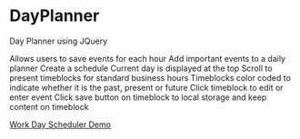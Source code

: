 # DayPlanner
Day Planner using JQuery

Allows users to save events for each hour
Add important events to a daily planner
Create a schedule
Current day is displayed at the top 
Scroll to present timeblocks for standard business hours
Timeblocks color coded to indicate whether it is the past, present or future
Click timeblock to edit or enter event
Click save button on timeblock to local storage and keep content on timeblock

[Work Day Scheduler Demo](./Develop/Work-Day-Scheduler.gif)
